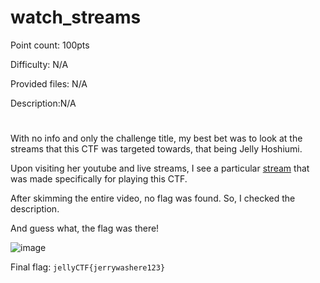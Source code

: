 # watch_streams
Point count: 100pts

Difficulty: N/A

Provided files: N/A 

Description:N/A
# 

With no info and only the challenge title, my best bet was to look at the streams that this CTF was targeted towards, that being Jelly Hoshiumi.

Upon visiting her youtube and live streams, I see a particular [stream](https://www.youtube.com/watch?v=QH8LKkIVHzI) that was made specifically for playing this CTF.

After skimming the entire video, no flag was found. So, I checked the description.

And guess what, the flag was there!

![image](https://github.com/sa1181405/pbchocolate-private-writeups/assets/170969470/60e4fa49-e684-4bdd-93cc-d1f5e9e0cbfd)

Final flag: `jellyCTF{jerrywashere123}`

